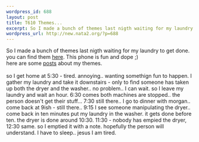 ```yaml
--- 
wordpress_id: 688
layout: post
title: T610 Themes...
excerpt: So I made a bunch of themes last nigth waiting for my laundry to get done. you can find them here. This phone is fun and dope ;)here are some posts about my themes.so I get home at 5:30 - tired. annoying.. wanting somethign fun to happen. I ga...
wordpress_url: http://new.nata2.org/?p=688
---
```

So I made a bunch of themes last nigth waiting for my laundry to get done. you can find them <a href="http://ironkungfu.com/wiki/index.php/t610%20themes">here</a>. This phone is fun and dope ;)<br/>here are some <a href="http://www.esato.com/board/viewtopic.php?topic=44482&forum=29">posts</a> about my themes.<br/><br/>so I get home at 5:30 - tired. annoying.. wanting somethign fun to happen. I gather my laundry and take it downstairs - only to find someone has taken up both the dryer and the washer.. no problem.. I can wait. so I leave my laundry and wait an hour. 6:30 comes both machines are stopped.. the person doesn't get their stuff... 7:30 still there.. I go to dinner with morgan.. come back at 9ish - still there.. 9:15 I see someone manipulating the dryer.. come back in ten minutes put my laundry in the washer. it gets done before ten. the dryer is done around 10:30. 11:30 - nobody has empied the dryer, 12:30 same. so I emptied it with a note. hopefully the person will understand. I have to sleep.. jesus I am tired. 
